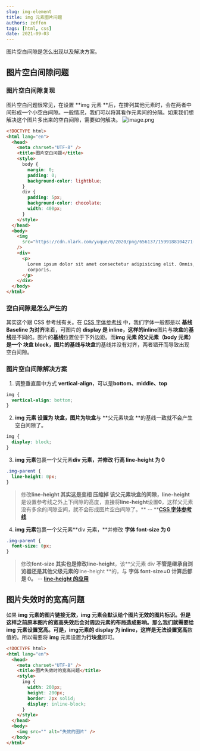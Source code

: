 ```yaml
---
slug: img-element
title: img 元素图片问题
authors: zeffon
tags: [html, css]
date: 2021-09-03
---
```


图片空白间隙是怎么出现以及解决方案。

<!--truncate-->

## 图片空白间隙问题

### 图片空白间隙复现

图片空白问题很常见，在设置 **img 元素 **后，在排列其他元素时，会在两者中间形成一个小空白间隙。一般情况，我们可以将其看作元素间的分隔。如果我们想解决这个图片多出来的空白间隙，需要如何解决。
![image.png](https://cdn.nlark.com/yuque/0/2021/png/656137/1628152100797-af968ce4-293e-4fe9-bc24-f81023e4ef19.png#clientId=ud7d715bf-f7d0-4&from=paste&height=150&id=Hd8vo&margin=%5Bobject%20Object%5D&name=image.png&originHeight=150&originWidth=415&originalType=binary&ratio=1&size=17416&status=done&style=shadow&taskId=ud4f2e653-ac3d-4103-af8a-84380be98ff&width=415)

```html
<!DOCTYPE html>
<html lang="en">
  <head>
    <meta charset="UTF-8" />
    <title>图片空白问题</title>
    <style>
      body {
        margin: 0;
        padding: 0;
        background-color: lightblue;
      }
      div {
        padding: 5px;
        background-color: chocolate;
        width: 400px;
      }
    </style>
  </head>
  <body>
    <img
      src="https://cdn.nlark.com/yuque/0/2020/png/656137/1599188104271-avatar/01d4de2d-045c-4384-adbd-91bbdac7926c.png?x-oss-process=image%2Fresize%2Cm_fill%2Cw_56%2Ch_56%2Fformat%2Cpng"
    />
    <div>
      <p>
        Lorem ipsum dolor sit amet consectetur adipisicing elit. Omnis,
        corporis.
      </p>
    </div>
  </body>
</html>
```

### 空白间隙是怎么产生的

其实这个跟 CSS 参考线有关。在 [CSS 字体参考线](https://www.yuque.com/zeffon/blog/css-baseline) 中，我们字体一般都是以 **基线 Baseline **为**对齐**来着，可图片的 **display **是 **inline**，这样的**inline**图片与**块盒**的**基线**是不同的。图片的**基线**位置位于下外边距。而**img 元素 **的父元素（body 元素）是一个 **块盒** **block**，**图片**的基线与**块盒**的基线并没有对齐，两者错开而导致出现空白间隙。

### 图片空白间隙解决方案

1. 调整垂直居中方式 **vertical-align**，可以是**bottom、middle、top**

```css
img {
  vertical-align: bottom;
}
```

2. **img 元素 **设置为 **块盒**，图片为**块盒**与 **父元素块盒 **的基线一致就不会产生空白间隙了。

```css
img {
  display: block;
}
```

3. **img 元素**包裹一个父元素**div 元素，**并修改** 行高 line-height 为 0**

```css
.img-parent {
  line-height: 0px;
}
```

> 修改**line-height **其实这是变相 **压缩掉 **该**父元素**块盒的**间隙，line-height**是设置参考线之外上下间隙的高度，直接将**line-height**设置**0**，这样父元素没有多余的间隙空间，就不会形成图片空白间隙了。** -- **[**CSS 字体参考线**](https://www.yuque.com/zeffon/blog/css-baseline)

4. **img 元素**包裹一个父元素**div 元素，**并修改 **字体 font-size 为 0**

```css
.img-parent {
  font-size: 0px;
}
```

> 修改**font-size **其实也是修改**line-height**，该**父元素 div **不管是继承自浏览器还是其他父级元素的**line-height **的，与 **字体 font-size=0 **计算后**都是 0。** -- [**line-height 的应用**](https://www.yuque.com/zeffon/blog/line-height)

## 图片失效时的宽高问题

如果 **img **元素的图片链接无效，**img 元素**会默认给个图片无效的图片标识。但是这样之前原本图片的宽高失效后会对周边元素的布局造成影响。那么我们就需要给 img 元素设置宽高。可是，**img**元素的 **display **为** inline**，这样是无法设置**宽高**数值的。所以需要将 **img** 元素设置为**行块盒**即可。

```html
<!DOCTYPE html>
<html lang="en">
  <head>
    <meta charset="UTF-8" />
    <title>图片失效时的宽高问题</title>
    <style>
      img {
        width: 200px;
        height: 200px;
        border: 2px solid;
        display: inline-block;
      }
    </style>
  </head>
  <body>
    <img src="" alt="失效的图片" />
  </body>
</html>
```
